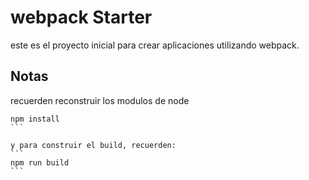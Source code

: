 # webpack Starter

este es el proyecto inicial para crear aplicaciones utilizando webpack.

## Notas

recuerden reconstruir los modulos de node
````
npm install
```

y para construir el build, recuerden:
```
npm run build
```